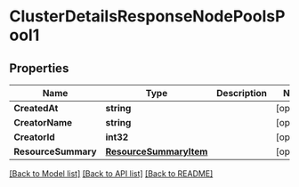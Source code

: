 # ClusterDetailsResponseNodePoolsPool1

## Properties
Name | Type | Description | Notes
------------ | ------------- | ------------- | -------------
**CreatedAt** | **string** |  | [optional] 
**CreatorName** | **string** |  | [optional] 
**CreatorId** | **int32** |  | [optional] 
**ResourceSummary** | [**ResourceSummaryItem**](ResourceSummaryItem.md) |  | [optional] 

[[Back to Model list]](../README.md#documentation-for-models) [[Back to API list]](../README.md#documentation-for-api-endpoints) [[Back to README]](../README.md)


